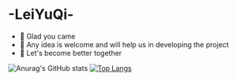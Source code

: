 # -LeiYuQi-
- 🔭  Glad you came
- 🌱  Any idea is welcome and will help us in developing the project
- 👯  Let's become better together 



![Anurag's GitHub stats](https://github-readme-stats.vercel.app/api?username=993302761&show_icons=true&hide=issues)
[![Top Langs](https://github-readme-stats.vercel.app/api/top-langs/?username=993302761&layout=compact&hide=javascript,html,css)](https://github.com/anuraghazra/github-readme-stats)
